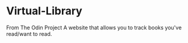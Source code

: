 # Virtual-Library

From The Odin Project
A website that allows you to track books you've read/want to read.
